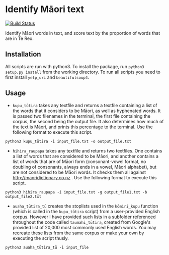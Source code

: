 # Identify Māori text
[![Build Status](https://travis-ci.org/TeHikuMedia/nga-kupu.svg?branch=master)](https://travis-ci.org/TeHikuMedia/nga-kupu)

Identify Māori words in text, and score text by the proportion of words that are in Te Reo.

## Installation
All scripts are run with python3. To install the package, run `python3 setup.py install` from the working directory. To run all scripts you need to first install `yelp_uri` and `beautifulsoup4`.

## Usage
* `kupu_tūtira` takes any textfile and returns a textfile containing a list of the words that it considers to be Māori, as well as hyphenated words. It is passed two filenames in the terminal, the first file containing the corpus, the second being the output file. It also determines how much of the text is Māori, and prints this percentage to the terminal. Use the following format to execute this script.

```
python3 kupu_tūtira -i input_file.txt -o output_file.txt
```


* `hihira_raupapa` takes any textfile and returns two textfiles. One contains a list of words that are considered to be Māori, and another contains a list of words that are of Māori form (consonant-vowel format, no doubling of consonants, always ends in a vowel, Māori alphabet), but are not considered to be Māori words. It checks them all against http://maoridictionary.co.nz . Use the following format to execute this script.

```
python3 hihira_raupapa -i input_file.txt -g output_file1.txt -b output_file2.txt
```

* `auaha_tūtira_tū` creates the stoplists used in the `kōmiri_kupu` function (which is called in the `kupu_tūtira` script) from a user-provided English corpus. However I have provided such lists in a subfolder referenced throughout the code called `taumahi_tūtira`, created from Google's provided list of 20,000 most commonly used English words. You may recreate these lists from the same corpus or make your own by executing the script thusly.

```
python3 auaha_tūtira_tū -i input_file
```

